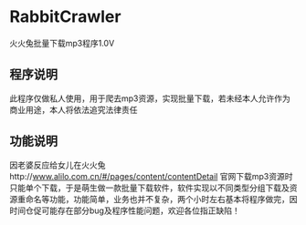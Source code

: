 # RabbitCrawler
火火兔批量下载mp3程序1.0V
## 程序说明
此程序仅做私人使用，用于爬去mp3资源，实现批量下载，若未经本人允许作为商业用途，本人将依法追究法律责任
## 功能说明
因老婆反应给女儿在火火兔http://www.alilo.com.cn/#/pages/content/contentDetail 官网下载mp3资源时只能单个下载，于是萌生做一款批量下载软件，软件实现以不同类型分组下载及资源重命名等功能，功能简单，业务也并不复杂，两个小时左右基本将程序做完，因时间仓促可能存在部分bug及程序性能问题，欢迎各位指正缺陷！
